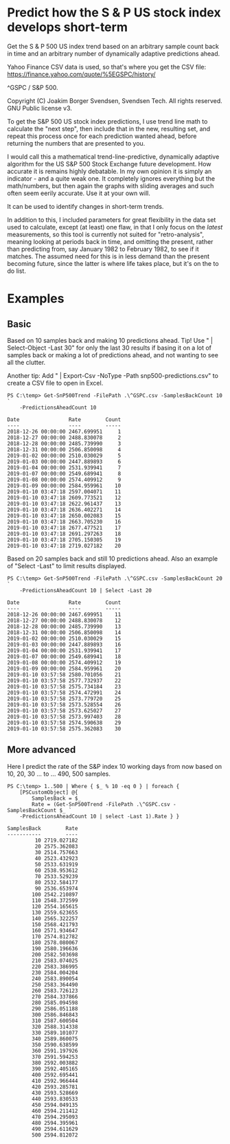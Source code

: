 # Predict how the S & P US stock index develops short-term

Get the S & P 500 US index trend based on an arbitrary sample count back in time
and an arbitrary number of dynamically adaptive predictions ahead.

Yahoo Finance CSV data is used, so that's where you get the CSV file:
https://finance.yahoo.com/quote/%5EGSPC/history/

^GSPC / S&P 500.

Copyright (C) Joakim Borger Svendsen, Svendsen Tech.
All rights reserved. GNU Public license v3.

To get the S&P 500 US stock index predictions, I use trend line math to calculate
the "next step", then include that in the new, resulting set, and repeat this process
once for each prediction wanted ahead, before returning the numbers that are presented to you.

I would call this a mathematical trend-line-predictive, dynamically adaptive algorithm for the
US S&P 500 Stock Exchange future development. How accurate it is remains highly debatable. In my
own opinion it is simply an indicator - and a quite weak one. It completely ignores everything
but the math/numbers, but then again the graphs with sliding averages and such often seem
eerily accurate. Use it at your own will.

It can be used to identify changes in short-term trends.

In addition to this, I included parameters for great flexibility in the data set used
to calculate, except (at least) one flaw, in that I only focus on the *latest* measurements, so
this tool is currently not suited for "retro-analysis", meaning looking at periods 
back in time, and omitting the present, rather than predicting from, say January 1982
to February 1982, to see if it matches. The assumed need for this is in less demand
than the present becoming future, since the latter is where life takes place, but it's
on the to do list.

# Examples

## Basic

Based on 10 samples back and making 10 predictions ahead. Tip! Use " | Select-Object -Last 30" for only the last 30 results if basing it on a lot of samples back or making a lot of predictions ahead, and not wanting to see all the clutter.

Another tip: Add " | Export-Csv -NoType -Path snp500-predictions.csv" to create a CSV file to open in Excel.

```
PS C:\temp> Get-SnP500Trend -FilePath .\^GSPC.csv -SamplesBackCount 10 `
    -PredictionsAheadCount 10

Date                Rate        Count
----                ----        -----
2018-12-26 00:00:00 2467.699951     1
2018-12-27 00:00:00 2488.830078     2
2018-12-28 00:00:00 2485.739990     3
2018-12-31 00:00:00 2506.850098     4
2019-01-02 00:00:00 2510.030029     5
2019-01-03 00:00:00 2447.889893     6
2019-01-04 00:00:00 2531.939941     7
2019-01-07 00:00:00 2549.689941     8
2019-01-08 00:00:00 2574.409912     9
2019-01-09 00:00:00 2584.959961    10
2019-01-10 03:47:18 2597.004071    11
2019-01-10 03:47:18 2609.773521    12
2019-01-10 03:47:18 2622.961437    13
2019-01-10 03:47:18 2636.402271    14
2019-01-10 03:47:18 2650.002083    15
2019-01-10 03:47:18 2663.705230    16
2019-01-10 03:47:18 2677.477521    17
2019-01-10 03:47:18 2691.297263    18
2019-01-10 03:47:18 2705.150305    19
2019-01-10 03:47:18 2719.027182    20
```

Based on 20 samples back and still 10 predictions ahead. Also an example of "Select -Last" to limit results displayed.

```
PS C:\temp> Get-SnP500Trend -FilePath .\^GSPC.csv -SamplesBackCount 20 `
    -PredictionsAheadCount 10 | Select -Last 20

Date                Rate        Count
----                ----        -----
2018-12-26 00:00:00 2467.699951    11
2018-12-27 00:00:00 2488.830078    12
2018-12-28 00:00:00 2485.739990    13
2018-12-31 00:00:00 2506.850098    14
2019-01-02 00:00:00 2510.030029    15
2019-01-03 00:00:00 2447.889893    16
2019-01-04 00:00:00 2531.939941    17
2019-01-07 00:00:00 2549.689941    18
2019-01-08 00:00:00 2574.409912    19
2019-01-09 00:00:00 2584.959961    20
2019-01-10 03:57:58 2580.701056    21
2019-01-10 03:57:58 2577.732937    22
2019-01-10 03:57:58 2575.734184    23
2019-01-10 03:57:58 2574.472991    24
2019-01-10 03:57:58 2573.779720    25
2019-01-10 03:57:58 2573.528554    26
2019-01-10 03:57:58 2573.625027    27
2019-01-10 03:57:58 2573.997403    28
2019-01-10 03:57:58 2574.590638    29
2019-01-10 03:57:58 2575.362083    30
```

## More advanced

Here I predict the rate of the S&P index 10 working days from now based on 10, 20, 30 ... to ... 490, 500 samples.

```
PS C:\temp> 1..500 | Where { $_ % 10 -eq 0 } | foreach {
    [PSCustomObject] @{
        SamplesBack = $_
        Rate = (Get-SnP500Trend -FilePath .\^GSPC.csv -SamplesBackCount $_ `
    -PredictionsAheadCount 10 | select -Last 1).Rate } }

SamplesBack        Rate
-----------        ----
         10 2719.027182
         20 2575.362083
         30 2514.757663
         40 2523.432923
         50 2533.631919
         60 2538.953612
         70 2533.529239
         80 2532.584177
         90 2536.653974
        100 2542.210897
        110 2548.372599
        120 2554.165615
        130 2559.623655
        140 2565.322257
        150 2568.421793
        160 2571.934647
        170 2574.812782
        180 2578.080067
        190 2580.196636
        200 2582.503698
        210 2583.074025
        220 2583.386995
        230 2584.004204
        240 2583.890054
        250 2583.364490
        260 2583.726123
        270 2584.337866
        280 2585.094598
        290 2586.051188
        300 2586.846843
        310 2587.600504
        320 2588.314338
        330 2589.101077
        340 2589.860075
        350 2590.638599
        360 2591.197926
        370 2591.594253
        380 2592.003882
        390 2592.405165
        400 2592.695441
        410 2592.966444
        420 2593.285781
        430 2593.528669
        440 2593.830533
        450 2594.049135
        460 2594.211412
        470 2594.295093
        480 2594.395961
        490 2594.611629
        500 2594.812072
```
